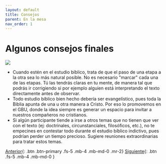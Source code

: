 ```yaml
---
layout: default
title: Consejos
parent: En la mesa
nav_order: 1
---
```


# Algunos consejos finales

![]({{site.baseurl}}/assets/images/ideas.png)

- Cuando estén en el estudio bíblico, trata de que el paso de una etapa a la otra sea lo más natural posible. No es necesario "marcar" cada una de las etapas. Tú las tendrás claras en tu mente, de manera tal que podrás ir corrigiendo si por ejemplo alguien está interpretando el texto directamente antes de observar.
- Todo estudio bíblico bien hecho debería ser evangelístico, pues toda la Biblia apunta de una u otra manera a Cristo. Por eso lo promovemos en el GBU, donde la idea siempre es generar un espacio para invitar a nuestros compañeros no cristianos.
- Si algún participante tiende a irse a otros temas que no tienen que ver con el texto (ej: doctrinales, circunstanciales, filosóficos, etc.), no te empecines en contestar todo durante el estudio bíblico indictivo, pues podrían perder un tiempo precioso. Sugiere reuniones extraordinarias para tratar estos temas. 

[Anterior]({{site.baseurl}}/docs/en-la-mesa/){: .btn .btn-primary .fs-5 .mb-4 .mb-md-0 .mr-2} [Siguiente]({{site.baseurl}}/docs/practica/){: .btn .fs-5 .mb-4 .mb-md-0 }